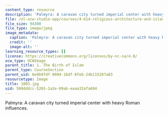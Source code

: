 ```yaml
---
content_type: resource
description: 'Palmyra: A caravan city turned imperial center with heavy Roman influences.'
file: /ol-ocw-studio-app/courses/4-614-religious-architecture-and-islamic-cultures-fall-2002/508dddcc52651a2e09abeaaa32afa684_1003.jpg
file_size: 94300
file_type: image/jpeg
image_metadata:
  caption: 'Palmyra: A caravan city turned imperial center with heavy Roman influences.'
  credit: ''
  image-alt: ''
learning_resource_types: []
license: https://creativecommons.org/licenses/by-nc-sa/4.0/
ocw_type: OCWImage
parent_title: 1. The Birth of Islam
parent_type: CourseSection
parent_uid: 6e9b9fdf-9094-16df-8feb-24b115207a03
resourcetype: Image
title: 1003.jpg
uid: 508dddcc-5265-1a2e-09ab-eaaa32afa684
---
```

Palmyra: A caravan city turned imperial center with heavy Roman influences.